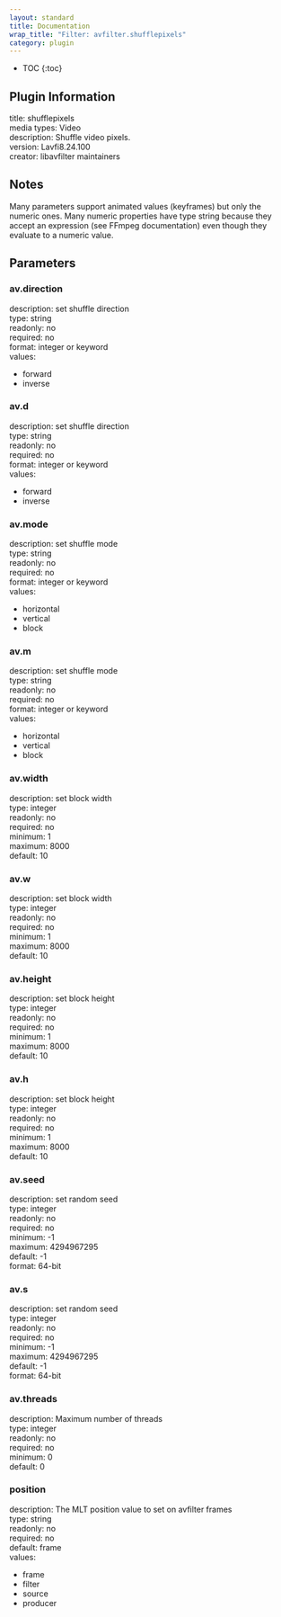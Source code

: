 ```yaml
---
layout: standard
title: Documentation
wrap_title: "Filter: avfilter.shufflepixels"
category: plugin
---
```

* TOC
{:toc}

## Plugin Information

title: shufflepixels  
media types:
Video  
description: Shuffle video pixels.  
version: Lavfi8.24.100  
creator: libavfilter maintainers  

## Notes

Many parameters support animated values (keyframes) but only the numeric ones. Many numeric properties have type string because they accept an expression (see FFmpeg documentation) even though they evaluate to a numeric value.

## Parameters

### av.direction

  
description:
set shuffle direction  
type: string  
readonly: no  
required: no  
format: integer or keyword  
values:  

* forward
* inverse

### av.d

  
description:
set shuffle direction  
type: string  
readonly: no  
required: no  
format: integer or keyword  
values:  

* forward
* inverse

### av.mode

  
description:
set shuffle mode  
type: string  
readonly: no  
required: no  
format: integer or keyword  
values:  

* horizontal
* vertical
* block

### av.m

  
description:
set shuffle mode  
type: string  
readonly: no  
required: no  
format: integer or keyword  
values:  

* horizontal
* vertical
* block

### av.width

  
description:
set block width  
type: integer  
readonly: no  
required: no  
minimum: 1  
maximum: 8000  
default: 10  

### av.w

  
description:
set block width  
type: integer  
readonly: no  
required: no  
minimum: 1  
maximum: 8000  
default: 10  

### av.height

  
description:
set block height  
type: integer  
readonly: no  
required: no  
minimum: 1  
maximum: 8000  
default: 10  

### av.h

  
description:
set block height  
type: integer  
readonly: no  
required: no  
minimum: 1  
maximum: 8000  
default: 10  

### av.seed

  
description:
set random seed  
type: integer  
readonly: no  
required: no  
minimum: -1  
maximum: 4294967295  
default: -1  
format: 64-bit  

### av.s

  
description:
set random seed  
type: integer  
readonly: no  
required: no  
minimum: -1  
maximum: 4294967295  
default: -1  
format: 64-bit  

### av.threads

  
description:
Maximum number of threads  
type: integer  
readonly: no  
required: no  
minimum: 0  
default: 0  

### position

  
description:
The MLT position value to set on avfilter frames  
type: string  
readonly: no  
required: no  
default: frame  
values:  

* frame
* filter
* source
* producer

